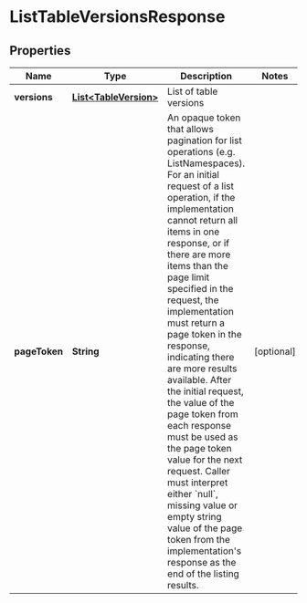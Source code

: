 

# ListTableVersionsResponse


## Properties

| Name | Type | Description | Notes |
|------------ | ------------- | ------------- | -------------|
|**versions** | [**List&lt;TableVersion&gt;**](TableVersion.md) | List of table versions |  |
|**pageToken** | **String** | An opaque token that allows pagination for list operations (e.g. ListNamespaces).  For an initial request of a list operation,  if the implementation cannot return all items in one response, or if there are more items than the page limit specified in the request, the implementation must return a page token in the response, indicating there are more results available.  After the initial request,  the value of the page token from each response must be used as the page token value for the next request.  Caller must interpret either &#x60;null&#x60;,  missing value or empty string value of the page token from the implementation&#39;s response as the end of the listing results.  |  [optional] |



